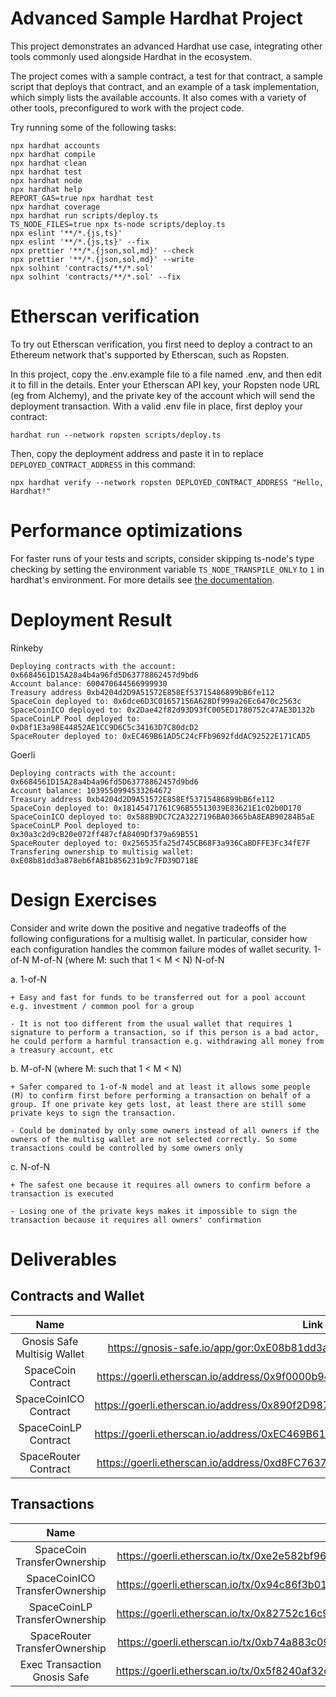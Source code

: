 # Advanced Sample Hardhat Project

This project demonstrates an advanced Hardhat use case, integrating other tools commonly used alongside Hardhat in the ecosystem.

The project comes with a sample contract, a test for that contract, a sample script that deploys that contract, and an example of a task implementation, which simply lists the available accounts. It also comes with a variety of other tools, preconfigured to work with the project code.

Try running some of the following tasks:

```shell
npx hardhat accounts
npx hardhat compile
npx hardhat clean
npx hardhat test
npx hardhat node
npx hardhat help
REPORT_GAS=true npx hardhat test
npx hardhat coverage
npx hardhat run scripts/deploy.ts
TS_NODE_FILES=true npx ts-node scripts/deploy.ts
npx eslint '**/*.{js,ts}'
npx eslint '**/*.{js,ts}' --fix
npx prettier '**/*.{json,sol,md}' --check
npx prettier '**/*.{json,sol,md}' --write
npx solhint 'contracts/**/*.sol'
npx solhint 'contracts/**/*.sol' --fix
```

# Etherscan verification

To try out Etherscan verification, you first need to deploy a contract to an Ethereum network that's supported by Etherscan, such as Ropsten.

In this project, copy the .env.example file to a file named .env, and then edit it to fill in the details. Enter your Etherscan API key, your Ropsten node URL (eg from Alchemy), and the private key of the account which will send the deployment transaction. With a valid .env file in place, first deploy your contract:

```shell
hardhat run --network ropsten scripts/deploy.ts
```

Then, copy the deployment address and paste it in to replace `DEPLOYED_CONTRACT_ADDRESS` in this command:

```shell
npx hardhat verify --network ropsten DEPLOYED_CONTRACT_ADDRESS "Hello, Hardhat!"
```

# Performance optimizations

For faster runs of your tests and scripts, consider skipping ts-node's type checking by setting the environment variable `TS_NODE_TRANSPILE_ONLY` to `1` in hardhat's environment. For more details see [the documentation](https://hardhat.org/guides/typescript.html#performance-optimizations).

# Deployment Result

Rinkeby

```
Deploying contracts with the account: 0x6684561D15A28a4b4a96fd5D63778862457d9bd6
Account balance: 600470644566999930
Treasury address 0xb4204d2D9A51572E858Ef53715486899bB6fe112
SpaceCoin deployed to: 0x6dce6D3C01657156A628Df999a26Ec6470c2563c
SpaceCoinICO deployed to: 0x2Dae42f82d93D93fC005ED1780752c47AE3D132b
SpaceCoinLP Pool deployed to: 0xD8f1E3a98E44852AE1CC9D6C5c34163D7C80dcD2
SpaceRouter deployed to: 0xEC469B61AD5C24cFFb9692fddAC92522E171CAD5
```

Goerli

```
Deploying contracts with the account: 0x6684561D15A28a4b4a96fd5D63778862457d9bd6
Account balance: 1039550994533264672
Treasury address 0xb4204d2D9A51572E858Ef53715486899bB6fe112
SpaceCoin deployed to: 0x18145471761C96B55513039E83621E1c02b0D170
SpaceCoinICO deployed to: 0x588B9DC7C2A3227196BA03665bA8EAB90284B5aE
SpaceCoinLP Pool deployed to: 0x30a3c2d9cB20e072ff487cfA8409Df379a69B551
SpaceRouter deployed to: 0x256535fa25d745CB68F3a936CaBDFFE3Fc34fE7F
Transfering ownership to multisig wallet: 0xE08b81dd3a878eb6fAB1b856231b9c7FD39D718E
```

# Design Exercises

Consider and write down the positive and negative tradeoffs of the following configurations for a multisig wallet. In particular, consider how each configuration handles the common failure modes of wallet security.
1-of-N
M-of-N (where M: such that 1 < M < N)
N-of-N

a. 1-of-N
```
+ Easy and fast for funds to be transferred out for a pool account e.g. investment / common pool for a group

- It is not too different from the usual wallet that requires 1 signature to perform a transaction, so if this person is a bad actor, he could perform a harmful transaction e.g. withdrawing all money from a treasury account, etc
```

b. M-of-N (where M: such that 1 < M < N)
```
+ Safer compared to 1-of-N model and at least it allows some people (M) to confirm first before performing a transaction on behalf of a group. If one private key gets lost, at least there are still some private keys to sign the transaction.

- Could be dominated by only some owners instead of all owners if the owners of the multisg wallet are not selected correctly. So some transactions could be controlled by some owners only
```

c. N-of-N
```
+ The safest one because it requires all owners to confirm before a transaction is executed 

- Losing one of the private keys makes it impossible to sign the transaction because it requires all owners' confirmation
```

# Deliverables

## Contracts and Wallet

|            Name             |                                      Link                                      |
| :-------------------------: | :----------------------------------------------------------------------------: |
| Gnosis Safe Multisig Wallet |   https://gnosis-safe.io/app/gor:0xE08b81dd3a878eb6fAB1b856231b9c7FD39D718E    |
|     SpaceCoin Contract      | https://goerli.etherscan.io/address/0x9f0000b944edD1Ee4338724415c5D261e04248e1 |
|    SpaceCoinICO Contract    | https://goerli.etherscan.io/address/0x890f2D98777F50024D7DEe18eB589E33B32A5DD9 |
|    SpaceCoinLP Contract     | https://goerli.etherscan.io/address/0xEC469B61AD5C24cFFb9692fddAC92522E171CAD5 |
|    SpaceRouter Contract     | https://goerli.etherscan.io/address/0xd8FC763771BAbe4C51b2fB7e70B132aeE9653540 |

## Transactions

|              Name              |                                               Link                                                |
| :----------------------------: | :-----------------------------------------------------------------------------------------------: |
|  SpaceCoin TransferOwnership   | https://goerli.etherscan.io/tx/0xe2e582bf9605966c2dc39e05887f2fe59a03239bad2a86572984f88a8d96cede |
| SpaceCoinICO TransferOwnership | https://goerli.etherscan.io/tx/0x94c86f3b018ad5210ffbfb46846b67061cb24d5c9a002cc5d5d0a94ae38558b3 |
| SpaceCoinLP TransferOwnership  | https://goerli.etherscan.io/tx/0x82752c16c92b342adf17c7e5aa85560a255f6b611c4f8a33bf0a2d41758012e7 |
| SpaceRouter TransferOwnership  | https://goerli.etherscan.io/tx/0xb74a883c09ba19ccb7042a4c1f534c928b1efc691c8566536b14e0fdfd34633a |
|  Exec Transaction Gnosis Safe  | https://goerli.etherscan.io/tx/0x5f8240af32dfb1bbd512972c0dd1249bf09a55bebd5148584a9344ba7dba7142 |

